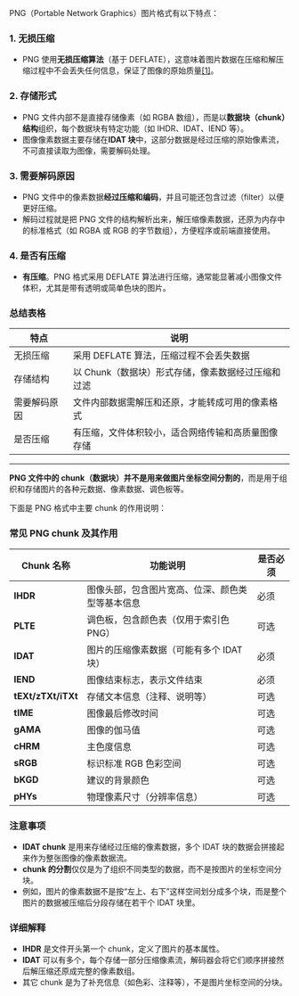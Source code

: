 PNG（Portable Network Graphics）图片格式有以下特点：

### 1. 无损压缩

- PNG 使用**无损压缩算法**（基于 DEFLATE），这意味着图片数据在压缩和解压缩过程中不会丢失任何信息，保证了图像的原始质量[[1]](https://zh.wikipedia.org/wiki/PNG)。

### 2. 存储形式

- PNG 文件内部不是直接存储像素（如 RGBA 数组），而是以**数据块（chunk）结构**组织，每个数据块有特定功能（如 IHDR、IDAT、IEND 等）。
- 图像像素数据主要存储在**IDAT 块**中，这部分数据是经过压缩的原始像素流，不可直接读取为图像，需要解码处理。

### 3. 需要解码原因

- PNG 文件中的像素数据**经过压缩和编码**，并且可能还包含过滤（filter）以便更好压缩。
- 解码过程就是把 PNG 文件的结构解析出来，解压缩像素数据，还原为内存中的标准格式（如 RGBA 或 RGB 的字节数组），方便程序或前端直接使用。

### 4. 是否有压缩

- **有压缩**。PNG 格式采用 DEFLATE 算法进行压缩，通常能显著减小图像文件体积，尤其是带有透明或简单色块的图片。

### 总结表格

| 特点         | 说明                                               |
| ------------ | -------------------------------------------------- |
| 无损压缩     | 采用 DEFLATE 算法，压缩过程不会丢失数据            |
| 存储结构     | 以 Chunk（数据块）形式存储，像素数据经过压缩和过滤 |
| 需要解码原因 | 文件内部数据需解压和还原，才能转成可用的像素格式   |
| 是否压缩     | 有压缩，文件体积较小，适合网络传输和高质量图像存储 |

---

**PNG 文件中的 chunk（数据块）并不是用来做图片坐标空间分割的**，而是用于组织和存储图片的各种元数据、像素数据、调色板等。

下面是 PNG 格式中主要 chunk 的作用说明：

### 常见 PNG chunk 及其作用

| Chunk 名称         | 功能说明                                         | 是否必须 |
| ------------------ | ------------------------------------------------ | -------- |
| **IHDR**           | 图像头部，包含图片宽高、位深、颜色类型等基本信息 | 必须     |
| **PLTE**           | 调色板，包含颜色表（仅用于索引色 PNG）           | 可选     |
| **IDAT**           | 图片的压缩像素数据（可能有多个 IDAT 块）         | 必须     |
| **IEND**           | 图像结束标志，表示文件结束                       | 必须     |
| **tEXt/zTXt/iTXt** | 存储文本信息（注释、说明等）                     | 可选     |
| **tIME**           | 图像最后修改时间                                 | 可选     |
| **gAMA**           | 图像的伽马值                                     | 可选     |
| **cHRM**           | 主色度信息                                       | 可选     |
| **sRGB**           | 标识标准 RGB 色彩空间                            | 可选     |
| **bKGD**           | 建议的背景颜色                                   | 可选     |
| **pHYs**           | 物理像素尺寸（分辨率信息）                       | 可选     |

### 注意事项

- **IDAT chunk** 是用来存储经过压缩的像素数据，多个 IDAT 块的数据会拼接起来作为整张图像的像素数据流。
- **chunk 的分割**仅仅是为了组织不同类型的数据，而不是按图片的坐标空间分块。
- 例如，图片的像素数据不是按“左上、右下”这样空间划分成多个块，而是整个图片的数据被压缩后分段存储在若干个 IDAT 块里。

### 详细解释

- **IHDR** 是文件开头第一个 chunk，定义了图片的基本属性。
- **IDAT** 可以有多个，每个存储一部分压缩像素流，解码器会将它们顺序拼接然后解压缩还原成完整的像素数组。
- 其它 chunk 是为了补充信息（如色彩、注释等），不是图片坐标空间的分块。

